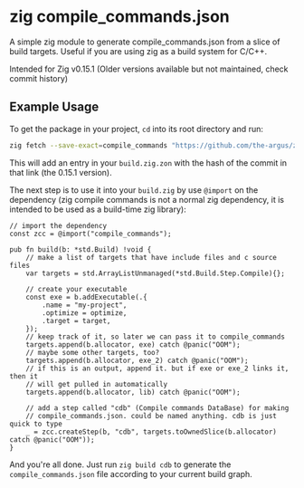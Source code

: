 # zig compile_commands.json

A simple zig module to generate compile_commands.json from a slice of build
targets. Useful if you are using zig as a build system for C/C++.

Intended for Zig v0.15.1 (Older versions available but not maintained, check
commit history)

## Example Usage

To get the package in your project, `cd` into its root directory and run:

```bash
zig fetch --save-exact=compile_commands "https://github.com/the-argus/zig-compile-commands/archive/70fb439897e12cae896c071717d7c9c382918689.tar.gz"
```

This will add an entry in your `build.zig.zon` with the hash of the commit in
that link (the 0.15.1 version).

The next step is to use it into your `build.zig` by use `@import` on the
dependency (zig compile commands is not a normal zig dependency, it is intended
to be used as a build-time zig library):

```zig
// import the dependency
const zcc = @import("compile_commands");

pub fn build(b: *std.Build) !void {
    // make a list of targets that have include files and c source files
    var targets = std.ArrayListUnmanaged(*std.Build.Step.Compile){};

    // create your executable
    const exe = b.addExecutable(.{
        .name = "my-project",
        .optimize = optimize,
        .target = target,
    });
    // keep track of it, so later we can pass it to compile_commands
    targets.append(b.allocator, exe) catch @panic("OOM");
    // maybe some other targets, too?
    targets.append(b.allocator, exe_2) catch @panic("OOM");
    // if this is an output, append it. but if exe or exe_2 links it, then it
    // will get pulled in automatically
    targets.append(b.allocator, lib) catch @panic("OOM");

    // add a step called "cdb" (Compile commands DataBase) for making
    // compile_commands.json. could be named anything. cdb is just quick to type
    _ = zcc.createStep(b, "cdb", targets.toOwnedSlice(b.allocator) catch @panic("OOM"));
}
```

And you're all done. Just run `zig build cdb` to generate the `compile_commands.json`
file according to your current build graph.
